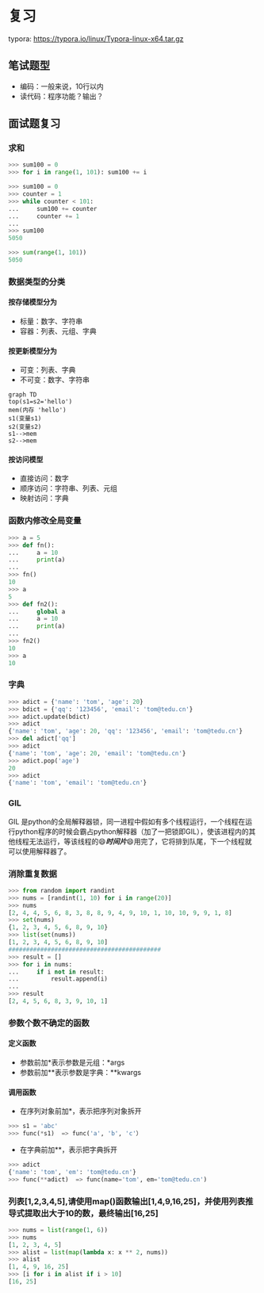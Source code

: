 # 复习

typora: https://typora.io/linux/Typora-linux-x64.tar.gz

## 笔试题型

- 编码：一般来说，10行以内
- 读代码：程序功能？输出？

## 面试题复习

### 求和

```python
>>> sum100 = 0
>>> for i in range(1, 101): sum100 += i
```

```python
>>> sum100 = 0
>>> counter = 1
>>> while counter < 101:
...     sum100 += counter
...     counter += 1
... 
>>> sum100
5050
```

```python
>>> sum(range(1, 101))
5050
```

### 数据类型的分类

#### 按存储模型分为

- 标量：数字、字符串
- 容器：列表、元组、字典

#### 按更新模型分为

- 可变：列表、字典
- 不可变：数字、字符串

```mermaid
graph TD
top(s1=s2='hello')
mem(内存 'hello')
s1(变量s1)
s2(变量s2)
s1-->mem
s2-->mem
```

#### 按访问模型

- 直接访问：数字
- 顺序访问：字符串、列表、元组
- 映射访问：字典

### 函数内修改全局变量

```python
>>> a = 5
>>> def fn():
...     a = 10
...     print(a)
... 
>>> fn()
10
>>> a
5
>>> def fn2():
...     global a
...     a = 10
...     print(a)
... 
>>> fn2()
10
>>> a
10
```

### 字典

```python
>>> adict = {'name': 'tom', 'age': 20}
>>> bdict = {'qq': '123456', 'email': 'tom@tedu.cn'}
>>> adict.update(bdict)
>>> adict
{'name': 'tom', 'age': 20, 'qq': '123456', 'email': 'tom@tedu.cn'}
>>> del adict['qq']
>>> adict
{'name': 'tom', 'age': 20, 'email': 'tom@tedu.cn'}
>>> adict.pop('age')
20
>>> adict
{'name': 'tom', 'email': 'tom@tedu.cn'}
```

### GIL

GIL 是python的全局解释器锁，同一进程中假如有多个线程运行，一个线程在运行python程序的时候会霸占python解释器（加了一把锁即GIL），使该进程内的其他线程无法运行，等该线程的:smile:***时间片***:smile:用完了，它将排到队尾，下一个线程就可以使用解释器了。

### 消除重复数据

```python
>>> from random import randint
>>> nums = [randint(1, 10) for i in range(20)]
>>> nums
[2, 4, 4, 5, 6, 8, 3, 8, 8, 9, 4, 9, 10, 1, 10, 10, 9, 9, 1, 8]
>>> set(nums)
{1, 2, 3, 4, 5, 6, 8, 9, 10}
>>> list(set(nums))
[1, 2, 3, 4, 5, 6, 8, 9, 10]
###########################################
>>> result = []
>>> for i in nums:
...     if i not in result:
...         result.append(i)
... 
>>> result
[2, 4, 5, 6, 8, 3, 9, 10, 1]
```

### 参数个数不确定的函数

#### 定义函数

- 参数前加\*表示参数是元组：\*args
- 参数前加\*\*表示参数是字典：\*\*kwargs

#### 调用函数

- 在序列对象前加\*，表示把序列对象拆开

```python
>>> s1 = 'abc'
>>> func(*s1)  => func('a', 'b', 'c'）
```

- 在字典前加\*\*，表示把字典拆开

```python
>>> adict
{'name': 'tom', 'em': 'tom@tedu.cn'}
>>> func(**adict)  => func(name='tom', em='tom@tedu.cn')
```

### 列表[1,2,3,4,5],请使用map()函数输出[1,4,9,16,25]，并使用列表推导式提取出大于10的数，最终输出[16,25]

```python
>>> nums = list(range(1, 6))
>>> nums
[1, 2, 3, 4, 5]
>>> alist = list(map(lambda x: x ** 2, nums))
>>> alist
[1, 4, 9, 16, 25]
>>> [i for i in alist if i > 10]
[16, 25]
```








